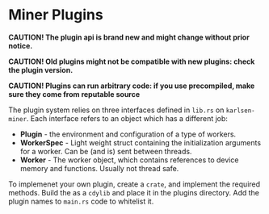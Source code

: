 # Miner Plugins

**CAUTION! The plugin api is brand new and might change without prior notice.** 

**CAUTION! Old plugins might not be compatible with new plugins: check the plugin version.** 

**CAUTION! Plugins can run arbitrary code: if you use precompiled, make sure they come from 
reputable source**

The plugin system relies on three interfaces defined in `lib.rs` on `karlsen-miner`. 
Each interface refers to an object which has a different job:
  * **Plugin** - the environment and configuration of a type of workers.
  * **WorkerSpec** - Light weight struct containing the initialization arguments for a worker.
  Can be (and is) sent between threads.
  * **Worker** - The worker object, which contains references to device memory and functions. Usually not thread safe.

To implemenet your own plugin, create a `crate`, and implement the required methods. Build the as a `cdylib`
and place it in the plugins directory. Add the plugin names to `main.rs` code to whitelist it.